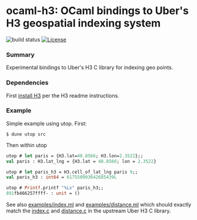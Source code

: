 # ocaml-h3: OCaml bindings to Uber's H3 geospatial indexing system

![build status](https://github.com/mdales/ocaml-h3/actions/workflows/main.yml/badge.svg)
[![License](https://img.shields.io/badge/License-Apache%202.0-blue.svg)](LICENSE)

### Summary

Experimental bindings to Uber's H3 C library for indexing geo points.

### Dependencies

First [install H3](https://github.com/uber/h3#install-build-time-dependencies) per the H3 readme instructions.

### Example

Simple example using utop.
First:

```
$ dune utop src
```

Then within utop

```ocaml
utop # let paris = {H3.lat=48.8566; H3.lon=2.3522};;
val paris : H3.lat_lng = {H3.lat = 48.8566; lon = 2.3522}

utop # let paris_h3 = H3.cell_of_lat_lng paris 9;;
val paris_h3 : int64 = 617550903642685439L

utop # Printf.printf "%Lx" paris_h3;;
891fb466257ffff- : unit = ()
```

See also [examples/index.ml](examples/index.ml) and [examples/distance.ml](examples/distance.ml) which should exactly match
the [index.c](https://github.com/uber/h3/blob/master/examples/index.c) and [distance.c](https://github.com/uber/h3/blob/master/examples/distance.c)
in the upstream Uber H3 C library.
